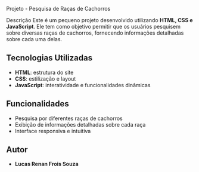  Projeto - Pesquisa de Raças de Cachorros

 Descrição
Este é um pequeno projeto desenvolvido utilizando **HTML, CSS e JavaScript**. Ele tem como objetivo permitir que os usuários pesquisem sobre diversas raças de cachorros, fornecendo informações detalhadas sobre cada uma delas.

## Tecnologias Utilizadas
- **HTML**: estrutura do site
- **CSS**: estilização e layout
- **JavaScript**: interatividade e funcionalidades dinâmicas



## Funcionalidades
- Pesquisa por diferentes raças de cachorros
- Exibição de informações detalhadas sobre cada raça
- Interface responsiva e intuitiva



## Autor
- **Lucas Renan Frois Souza** 


